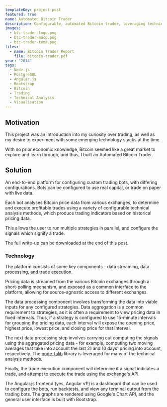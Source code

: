 ```yaml
---
templateKey: project-post
featured: true
name: Automated Bitcoin Trader
description: Configurable, automated Bitcoin trader, leveraging technical analysis
images:
  - btc-trader-logo.png
  - btc-trader-macd.png
  - btc-trader-tema.png
files:
  - name: Bitcoin Trader Report
    file: bitcoin-trader.pdf
year: "2014"
tags:
  - Node.js
  - PostgreSQL
  - Angular.js
  - Bootstrap
  - Bitcoin
  - Trading
  - Technical Analysis
  - Visualisation
---
```

## Motivation

This project was an introduction into my curiosity over trading, as well as my desire to experiment with some emerging technology stacks at the time.

With no prior economic knowledge, Bitcoin seemed like a great market to explore and learn through, and thus, I built an Automated Bitcoin Trader.

## Solution

An end-to-end platform for configuring custom trading bots, with differing configurations. Bots can be configured to use real capital, or trade on paper with live data.

Each bot analyses Bitcoin price data from various exchanges, to determine and execute profitable trades using a variety of configurable technical analysis methods, which produce trading indicators based on historical pricing data.

This allows the user to run multiple strategies in parallel, and configure the signals which signify a trade.

The full write-up can be downloaded at the end of this post.

### Technology

The platform consists of some key components - data streaming, data processing, and trade execution.

Pricing data is streamed from the various Bitcoin exchanges through a short-polling mechanism, and exposed as a common interface to the platform, allowing for source-agnostic access to different exchanges.

The data processing component involves transforming the data into viable inputs for any configured strategies. Data aggregation is a common requirement to strategies, as it is often a requirement to view pricing data in fixed intervals. Thus, if a strategy is configured to use 15-minute intervals for grouping the pricing data, each interval will expose the opening price, highest price, lowest price, and closing price for that interval. 

The next data processing step involves carrying out computing the signals using the aggregated pricing data - for example, computing two moving averages that take into account the last 21 and 10 days' pricing into account, respectively. The [node-talib](https://github.com/oransel/node-talib) library is leveraged for many of the technical analysis methods.

Finally, the trade execution component will determine if a signal indicates a trade, and attempt to execute the trade using the exchange's API.

The Angular.js frontend (yes, Angular v1!) is a dashboard that can be used to configure the bots, run backtests, and view any terminal output from the trading bots. The graphs are rendered using Google's Chart API, and the general user interface is built with Bootstrap.